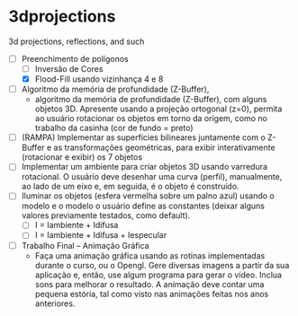 # 3dprojections
3d projections, reflections, and such

 - [ ] Preenchimento de polígonos
    - [ ] Inversão de Cores
    - [X] Flood-Fill usando vizinhança 4 e 8
- [ ] Algoritmo da memória de profundidade (Z-Buffer),
    * algoritmo da memória de profundidade (Z-Buffer), com alguns objetos 3D.
    Apresente usando a projeção ortogonal (z=0), permita ao usuário rotacionar os
    objetos em torno da origem, como no trabalho da casinha (cor de fundo = preto)
- [ ] (RAMPA) Implementar as superfícies bilineares juntamente com o Z-  Buffer e as transformações geométricas, para
exibir interativamente (rotacionar e exibir) os 7 objetos
- [ ] Implementar um ambiente para criar objetos 3D usando varredura rotacional. O usuário deve
desenhar uma curva (perfil), manualmente, ao lado de um eixo e, em seguida, é o
objeto é construído.
- [ ] Iluminar os objetos (esfera vermelha sobre um palno azul) usando o modelo e o modelo o
usuário define as constantes (deixar alguns valores previamente testados, como
default).
    - [ ] I = Iambiente + Idifusa 
    - [ ] I = Iambiente + Idifusa + Iespecular
- [ ] Trabalho Final – Animação Gráfica
    * Faça uma animação gráfica
    usando as rotinas implementadas durante o curso, ou o Opengl. 
    Gere diversas
    imagens a partir da sua aplicação e, então, use algum programa para gerar o vídeo. 
    Inclua sons para melhorar o resultado. 
    A animação deve contar uma pequena estória,
    tal como visto nas animações feitas nos anos anteriores.
